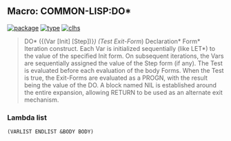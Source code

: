 ## Macro: COMMON-LISP:DO\*
[![package](https://img.shields.io/badge/Package-COMMON--LISP-5f9ea0.svg?style=social&colorA=999999)](../) [![type](https://img.shields.io/badge/Type-Macro-5f9ea0.svg?style=social&colorA=999999)](../#macro) [![clhs](https://img.shields.io/badge/CLHS-DO*-5f9ea0.svg?style=social&colorA=999999)](http://www.lispworks.com/documentation/HyperSpec/Body/m_do_do.htm) 

> DO* ({(Var [Init] [Step])}*) (Test Exit-Form*) Declaration* Form*
> Iteration construct. Each Var is initialized sequentially (like LET*) to the
> value of the specified Init form. On subsequent iterations, the Vars are
> sequentially assigned the value of the Step form (if any). The Test is
> evaluated before each evaluation of the body Forms. When the Test is true,
> the Exit-Forms are evaluated as a PROGN, with the result being the value
> of the DO. A block named NIL is established around the entire expansion,
> allowing RETURN to be used as an alternate exit mechanism.

### Lambda list
```
(VARLIST ENDLIST &BODY BODY)
```
